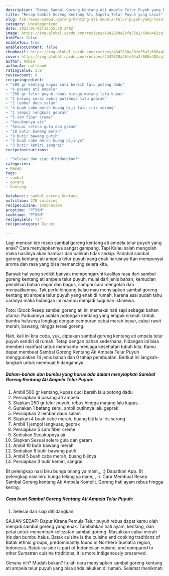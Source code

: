 ```yaml
---
description: "Resep Sambal Goreng Kentang Ati Ampela Telur Puyuh yang Lezat"
title: "Resep Sambal Goreng Kentang Ati Ampela Telur Puyuh yang Lezat"
slug: 456-resep-sambal-goreng-kentang-ati-ampela-telur-puyuh-yang-lezat
category: Uncategorized
date: 2023-01-02T12:55:30.240Z
image: https://img-global.cpcdn.com/recipes/4342820a26fe55a2/680x482cq70/sambal-goreng-kentang-ati-ampela-telur-puyuh-foto-resep-utama.jpg
hideToc: false
enableToc: true
enableTocContent: false
thumbnail: https://img-global.cpcdn.com/recipes/4342820a26fe55a2/680x482cq70/sambal-goreng-kentang-ati-ampela-telur-puyuh-foto-resep-utama.jpg
cover: https://img-global.cpcdn.com/recipes/4342820a26fe55a2/680x482cq70/sambal-goreng-kentang-ati-ampela-telur-puyuh-foto-resep-utama.jpg
author: Admin
authorAv: notfound
ratingvalue: 3.8
reviewcount: 9
recipeingredient:
- "500 gr kentang kupas cuci bersih lalu potong dadu"
- "6 pasang ati ampela"
- "250 gr telur puyuh rebus hingga matang lalu kupas"
- "1 batang serai ambil putihnya lalu geprak"
- "2 lembar daun salam"
- "4 buah cabe merah buang biji lalu iris serong"
- "1 jempol lengkuas geprak"
- "5 sdm fiber creme"
- "Secukupnya air"
- "Sesuai selera gula dan garam"
- "10 butir bawang merah"
- "8 butir bawang putih"
- "5 buah cabe merah buang bijinya"
- "3 butir kemiri sangrai"
recipeinstructions:

- "Selesai dan siap dihidangkan!"
categories:
- Resep
tags:
- sambal
- goreng
- kentang

katakunci: sambal goreng kentang 
nutrition: 270 calories
recipecuisine: Indonesian
preptime: "PT38M"
cooktime: "PT55M"
recipeyield: "3"
recipecategory: Dinner

---
```



Lagi mencari ide resep sambal goreng kentang ati ampela telur puyuh yang enak? Cara menyiapkannya sangat gampang. Tapi Kalau salah mengolah maka hasilnya akan hambar dan bahkan tidak sedap. Padahal sambal goreng kentang ati ampela telur puyuh yang enak harusnya Kan mempunyai aroma dan rasa yang bisa memancing selera kita.


Banyak hal yang sedikit banyak mempengaruhi kualitas rasa dari sambal goreng kentang ati ampela telur puyuh, mulai dari jenis bahan, kemudian pemilihan bahan segar dan bagus, sampai cara mengolah dan menyajikannya. Tak perlu bingung kalau mau menyiapkan sambal goreng kentang ati ampela telur puyuh yang enak di rumah, karena asal sudah tahu caranya maka hidangan ini mampu menjadi suguhan istimewa.

Foto: iStock Resep sambal goreng ati ini memakai hati sapi sebagai bahan utama. Paduannya adalah potongan kentang yang empuk nikmat. Untuk bumbu halusnya lengkap dengan campuran cabai merah besar, cabai rawit merah, bawang, hingga terasi goreng.


Nah, kali ini kita coba, yuk, ciptakan sambal goreng kentang ati ampela telur puyuh sendiri di rumah. Tetap dengan bahan sederhana, hidangan ini bisa memberi manfaat untuk membantu menjaga kesehatan tubuh kita. Kamu dapat membuat Sambal Goreng Kentang Ati Ampela Telur Puyuh menggunakan 14 jenis bahan dan 0 tahap pembuatan. Berikut ini langkah-langkah untuk membuat hidangannya.

<!--inarticleads1-->

##### Bahan-bahan dan bumbu yang harus ada dalam menyiapkan Sambal Goreng Kentang Ati Ampela Telur Puyuh:

1. Ambil 500 gr kentang, kupas cuci bersih lalu potong dadu
1. Persiapkan 6 pasang ati ampela
1. Siapkan 250 gr telur puyuh, rebus hingga matang lalu kupas
1. Gunakan 1 batang serai, ambil putihnya lalu geprak
1. Persiapkan 2 lembar daun salam
1. Siapkan 4 buah cabe merah, buang biji lalu iris serong
1. Ambil 1 jempol lengkuas, geprak
1. Persiapkan 5 sdm fiber creme
1. Sediakan Secukupnya air
1. Siapkan Sesuai selera gula dan garam
1. Ambil 10 butir bawang merah
1. Sediakan 8 butir bawang putih
1. Ambil 5 buah cabe merah, buang bijinya
1. Persiapkan 3 butir kemiri, sangrai


Bt pelengkap nasi biru bunga telang ya mam,,, :) Dapatkan App. Bt pelengkap nasi biru bunga telang ya mam,,, :). Cara Membuat Resep Sambal Goreng kentang Ati Ampela Komplit. Goreng hati ayam rebus hingga kering. 

<!--inarticleads2-->

##### Cara buat Sambal Goreng Kentang Ati Ampela Telur Puyuh:


1. Selesai dan siap dihidangkan!

SAJIAN SEDAP) Dapur Kirana Pemula Telur puyuh rebus dapat kamu olah menjadi sambal goreng yang enak. Tambahkan hati ayam, kentang, dan petai untuk menambah kelezatan sambal goreng. Masukkan cabai merah iris dan bumbu halus. Batak cuisine is the cuisine and cooking traditions of Batak ethnic groups, predominantly found in Northern Sumatra region, Indonesia. Batak cuisine is part of Indonesian cuisine, and compared to other Sumatran cuisine traditions, it is more indigenously preserved. 

Gimana nih? Mudah bukan? Itulah cara menyiapkan sambal goreng kentang ati ampela telur puyuh yang bisa anda lakukan di rumah. Selamat menikmati
